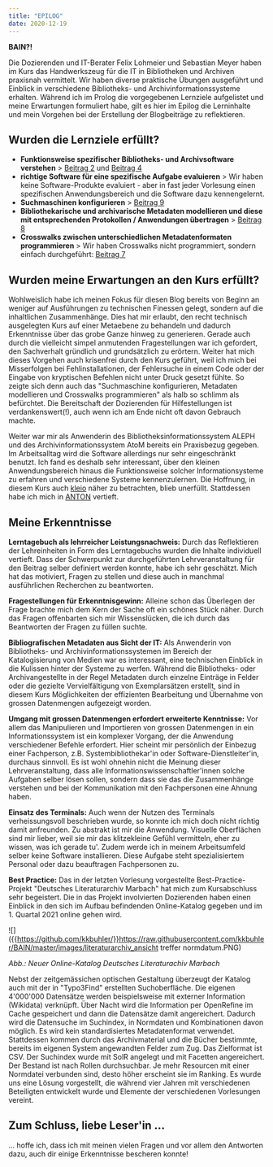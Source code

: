 ```yaml
---
title: "EPILOG"
date: 2020-12-19
---
```


**BAIN?!** 

Die Dozierenden und IT-Berater Felix Lohmeier und Sebastian Meyer haben im Kurs das Handwerkszeug für die IT in Bibliotheken und Archiven praxisnah vermittelt. Wir haben diverse praktische Übungen ausgeführt und Einblick in verschiedene Bibliotheks- und Archivinformationssysteme erhalten. Während ich im Prolog die vorgegebenen Lernziele aufgelistet und meine Erwartungen formuliert habe, gilt es hier im Epilog die Lerninhalte und mein Vorgehen bei der Erstellung der Blogbeiträge zu reflektieren.

## Wurden die Lernziele erfüllt?
- **Funktionsweise spezifischer Bibliotheks- und Archivsoftware verstehen** > [Beitrag 2](https://kkbuhler.github.io/BAIN/2020/09/25/tag2.html) und [Beitrag 4](https://kkbuhler.github.io/BAIN/2020/10/09/tag4.html) 
- **richtige Software für eine spezifische Aufgabe evaluieren** > Wir haben keine Software-Produkte evaluiert - aber in fast jeder Vorlesung einen spezifischen Anwendungsbereich und die Software dazu kennengelernt.
- **Suchmaschinen konfigurieren** > [Beitrag 9](https://kkbuhler.github.io/BAIN/2020/12/11/tag9.html)
- **Bibliothekarische und archivarische Metadaten modellieren und diese mit entsprechenden Protokollen / Anwendungen übertragen** > [Beitrag 8](https://kkbuhler.github.io/BAIN/2020/11/27/tag8.html)
- **Crosswalks zwischen unterschiedlichen Metadatenformaten programmieren** > Wir haben Crosswalks nicht programmiert, sondern einfach durchgeführt: [Beitrag 7](https://kkbuhler.github.io/BAIN/2020/11/20/tag7.html)

## Wurden meine Erwartungen an den Kurs erfüllt?
Wohlweislich habe ich meinen Fokus für diesen Blog bereits von Beginn an weniger auf Ausführungen zu technischen Finessen gelegt, sondern auf die inhaltlichen Zusammenhänge. Dies hat mir erlaubt, den recht technisch ausgelegten Kurs auf einer Metaebene zu behandeln und dadurch Erkenntnisse über das grobe Ganze hinweg zu generieren. Gerade auch durch die vielleicht simpel anmutenden Fragestellungen war ich gefordert, den Sachverhalt gründlich und grundsätzlich zu erörtern. Weiter hat mich dieses Vorgehen auch krisenfrei durch den Kurs geführt, weil ich mich bei Misserfolgen bei Fehlinstallationen, der Fehlersuche in einem Code oder der Eingabe von kryptischen Befehlen nicht unter Druck gesetzt fühlte. So zeigte sich denn auch das "Suchmaschine konfigurieren, Metadaten modellieren und Crosswalks programmieren" als halb so schlimm als befürchtet. Die Bereitschaft der Dozierenden für Hilfestellungen ist verdankenswert(!), auch wenn ich am Ende nicht oft davon Gebrauch machte.

Weiter war mir als Anwenderin des Bibliotheksinformationssystem ALEPH und des Archivinformationssystem AtoM bereits ein Praxisbezug gegeben. Im Arbeitsalltag wird die Software allerdings nur sehr eingeschränkt benutzt. Ich fand es deshalb sehr interessant, über den kleinen Anwendungsbereich hinaus die Funktionsweise solcher Informationsysteme zu erfahren und verschiedene Systeme kennenzulernen. Die Hoffnung, in diesem Kurs auch [kleio](https://kleio.com) näher zu betrachten, blieb unerfüllt. Stattdessen habe ich mich in [ANTON]((https://kkbuhler.github.io/BAIN/2020/10/16/tag5.html)) vertieft. 

## Meine Erkenntnisse 
**Lerntagebuch als lehrreicher Leistungsnachweis:** Durch das Reflektieren der Lehreinheiten in Form des Lerntagebuchs wurden die Inhalte individuell vertieft. Dass der Schwerpunkt zur durchgeführten Lehrveranstaltung für den Beitrag selber definiert werden konnte, habe ich sehr geschätzt. Mich hat das motiviert, Fragen zu stellen und diese auch in manchmal ausführlichen Recherchen zu beantworten.

**Fragestellungen für Erkenntnisgewinn:** Alleine schon das Überlegen der Frage brachte mich dem Kern der Sache oft ein schönes Stück näher. Durch das Fragen offenbarten sich mir Wissenslücken, die ich durch das Beantworten der Fragen zu füllen suchte. 

**Bibliografischen Metadaten aus Sicht der IT:** Als Anwenderin von Bibliotheks- und Archivinformationssystemen im Bereich der Katalogisierung von Medien war es interessant, eine technischen Einblick in die Kulissen hinter der Systeme zu werfen. Während die Bibliotheks- oder Archivangestellte in der Regel Metadaten durch einzelne Einträge in Felder oder die gezielte Vervielfältigung von Exemplarsätzen erstellt, sind in diesem Kurs Möglichkeiten der effizienten Bearbeitung und Übernahme von grossen Datenmengen aufgezeigt worden.

**Umgang mit grossen Datenmengen erfordert erweiterte Kenntnisse:** Vor allem das Manipulieren und Importieren von grossen Datenmengen in ein Informationssystem ist ein komplexer Vorgang, der die Anwendung verschiedener Befehle erfordert. Hier scheint mir persönlich der Einbezug einer Fachperson, z.B. Systembibliothekar'in oder Software-Dienstleiter'in, durchaus sinnvoll. Es ist wohl ohnehin nicht die Meinung dieser Lehrveranstaltung, dass alle Informationswissenschaftler'innen solche Aufgaben selber lösen sollen, sondern dass sie das die Zusammenhänge verstehen und bei der Kommunikation mit den Fachpersonen eine Ahnung haben. 

**Einsatz des Terminals:** Auch wenn der Nutzen des Terminals verheissungsvoll beschrieben wurde, so konnte ich mich doch nicht richtig damit anfreunden. Zu abstrakt ist mir die Anwendung. Visuelle Oberflächen sind mir lieber, weil sie mir das klitzekleine Gefühl vermitteln, eher zu wissen, was ich gerade tu'. Zudem werde ich in meinem Arbeitsumfeld selber keine Software installieren. Diese Aufgabe steht spezialisiertem Personal oder dazu beauftragen Fachpersonen zu. 

**Best Practice:** Das in der letzten Vorlesung vorgestellte Best-Practice-Projekt "Deutsches Literaturarchiv Marbach" hat mich zum Kursabschluss sehr begeistert. Die in das Projekt involvierten Dozierenden haben einen Einblick in den sich im Aufbau befindenden Online-Katalog gegeben und im 1. Quartal 2021 online gehen wird. 

![]({{https://github.com/kkbuhler/}}https://raw.githubusercontent.com/kkbuhler/BAIN/master/images/literaturarchiv_ansicht treffer normdatum.PNG)

*Abb.: Neuer Online-Katalog Deutsches Literaturachiv Marbach*

Nebst der zeitgemässichen optischen Gestaltung überzeugt der Katalog auch mit der in "Typo3Find" erstellten Suchoberfläche. Die eigenen 4'000'000 Datensätze werden beispielsweise mit externer Information (Wikidata) verknüpft. Über Nacht wird die Information per OpenRefine im Cache gespeichert und dann die Datensätze damit angereichert. Dadurch wird die Datensuche im Suchindex, in Normdaten und Kombinationen davon möglich. Es wird kein standardisiertes Metadatenformat verwendet. Stattdessen kommen durch das Archivmaterial und die Bücher bestimmte, bereits im eigenen System angewandten Felder zum Zug. Das Zielformat ist CSV. Der Suchindex wurde mit SolR angelegt und mit Facetten angereichert. Der Bestand ist nach Rollen durchsuchbar. Je mehr Resourcen mit einer Normdatei verbunden sind, desto höher erscheint sie im Ranking. Es wurde uns eine Lösung vorgestellt, die während vier Jahren mit verschiedenen Beteiligten entwickelt wurde und Elemente der verschiedenen Vorlesungen vereint.

## Zum Schluss, liebe Leser'in ...
... hoffe ich, dass ich mit meinen vielen Fragen und vor allem den Antworten dazu, auch dir einige Erkenntnisse bescheren konnte!




